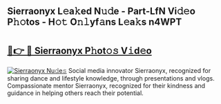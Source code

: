 ## Sierraonyx L𝚎a𝚔ed N𝚞𝚍e - Part-LfN Vi𝚍𝚎o P𝚑𝚘tos - H𝚘𝚝 O𝚗𝚕yf𝚊ns L𝚎a𝚔s n4WPT

# <h2><a href="http://kfefgh.oniu.top/?m=Sierraonyx">🔗👉 🔴 Sierraonyx P𝚑ot𝚘𝚜 V𝚒d𝚎o</a></h2>

[![Sierraonyx Nu𝚍e𝚜](https://i.imgur.com/0qMVB7G.gif)](http://kfefgh.oniu.top/?m=Sierraonyx)
Social media innovator Sierraonyx, recognized for sharing dance and lifestyle knowledge, through presentations and vlogs. Compassionate mentor Sierraonyx, recognized for their kindness and guidance in helping others reach their potential.  
